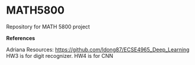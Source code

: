 # MATH5800
Repository for MATH 5800 project

**References**

Adriana Resources:
https://github.com/ldong87/ECSE4965_Deep_Learning HW3 is for digit recognizer. HW4 is for CNN
